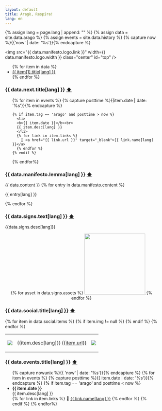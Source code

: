 ```yaml
---
layout: default
title: Aragò, Respira! 
lang: en
---
```


{% assign lang = page.lang | append: "" %}
{% assign data = site.data.arago %}
{% assign events = site.data.history %}
{% capture now %}{{'now' | date: '%s'}}{% endcapture %}


<img 
  src="{{ data.manifesto.logo.link }}" width={{ data.manifesto.logo.width }} class="center"
  id="top" />

<ul>
{% for item in data %}
    <li><a href="#{{ item[1].anchor }}">{{ item[1].title[lang] }}</a></li> 
{% endfor %}
</ul>

### {{ data.next.title[lang] }} <a id={{data.next.anchor}} href="#top">⬆️</a>
<ul class="future-timeline">

  {% for item in events %}
    {% capture posttime %}{{item.date | date: '%s'}}{% endcapture %}

    {% if item.tag == 'arago' and posttime > now %}
      <li>
      <b>{{ item.date }}</b><br>
      {{ item.desc[lang] }}
      </li>
      {% for link in item.links %}
        🔗 <a href="{{ link.url }}" target="_blank">{{ link.name[lang] }}</a>
      {% endfor %}
    {% endif %}
  {% endfor%}
</ul>

### {{ data.manifesto.lemma[lang] }} <a id={{data.manifesto.anchor}} href="#top">⬆️</a>
{{ data.content }}
{% for entry in data.manifesto.content %}
  <p>{{ entry[lang] }}</p>
{% endfor %}

### {{ data.signs.text[lang] }} <a id={{data.signs.anchor}} href="#top">⬆️</a>
<p> {{data.signs.desc[lang]}} </p>

<p style="text-align:center;">
{% for asset in data.signs.assets %}
  <a class="flyer" href="{{ asset.pdf }}">
    <img 
      src="{{ asset.img }}" 
      width=200
    />
  </a>
{% endfor %}
</p>

### {{ data.social.title[lang] }} <a id={{data.social.anchor}} href="#top">⬆️</a>
<table id="arago">
  {% for item in data.social.items %}
  <tr> 
    <td id="arago-icon">
      <img src="{{ item.icon }}" width="{{ data.social.iconsize }}" />
    </td>
    <td id="arago-desc">
      <p>{{item.desc[lang]}} <a href="{{item.url}}">{{item.url}}</a></p>
    </td>
    {% if item.img != null %}
    <td id="arago-img">
      <img src="{{item.img}}" width="{{ data.social.qrsize }}"/>
    </td>
    {% endif %}
  </tr>
  {% endfor %}
</table>

### {{ data.events.title[lang] }} <a id={{data.events.anchor}} href="#top">⬆️</a>
<ul class="timeline">
  {% capture nowunix %}{{ 'now' | date: '%s'}}{% endcapture %}
  {% for item in events %}
    {% capture posttime %}{{ item.date | date: '%s'}}{% endcapture %}
    {% if item.tag == 'arago' and posttime < now %}
      <li>
      <b>{{ item.date }}</b><br>
      {{ item.desc[lang] }}
      </li>
      {% for link in item.links %}
        🔗 <a href="{{ link.url }}" target="_blank">{{ link.name[lang] }}</a>
      {% endfor %}
    {% endif %}
  {% endfor%}
</ul>